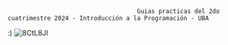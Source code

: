                                         Guias practicas del 2do cuatrimestre 2024 - Introducción a la Programación - UBA
:)
                                    ![8CtL8Jl](https://github.com/user-attachments/assets/911f3b5d-b0c8-4417-a54f-fbdfb223c1d8)
